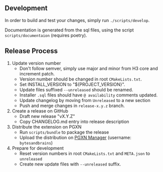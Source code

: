## Development

In order to build and test your changes, simply run `./scripts/develop`.

Documentation is generated from the sql files, using the script `scripts/documentaion` (requires poetry).

## Release Process

1. Update version number
   - Don't follow semver, simply use major and minor from H3 core and increment patch.
   - Version number should be changed in root `CMakeLists.txt`.
   - Set INSTALL_VERSION to "${PROJECT_VERSION}".
   - Update files suffixed `--unreleased` should be renamed.
   - Installer `.sql` files should have `@ availability` comments updated.
   - Update changelog by moving from `Unreleased` to a new section
   - Push and merge changes in `release-x.y.z` branch.
2. Create a release on GitHub
   - Draft new release "vX.Y.Z"
   - Copy CHANGELOG.md entry into release description
3. Distribute the extension on PGXN
   - Run `scripts/bundle` to package the release
   - Upload the distribution on [PGXN Manager](https://manager.pgxn.org/) (username: `bytesandbrains`)
4. Prepare for development
   - Reset version numbers in root `CMakeLists.txt` and `META.json` to `unreleased`
   - Create new update files with `--unreleased` suffix.
